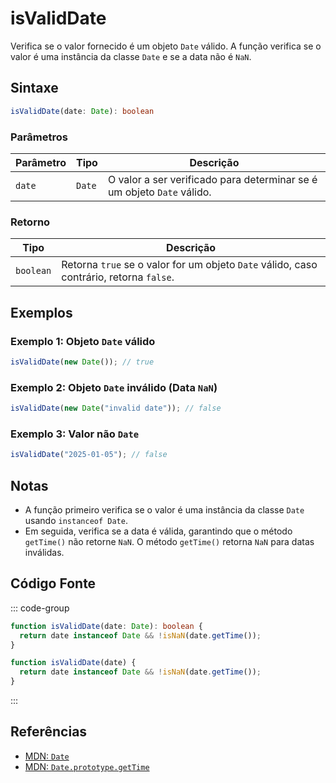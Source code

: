 # isValidDate  
Verifica se o valor fornecido é um objeto `Date` válido. A função verifica se o valor é uma instância da classe `Date` e se a data não é `NaN`.

## Sintaxe
```typescript
isValidDate(date: Date): boolean
```

### Parâmetros

| Parâmetro | Tipo     | Descrição                                            |
|-----------|----------|------------------------------------------------------|
| `date`    | `Date`   | O valor a ser verificado para determinar se é um objeto `Date` válido. |

### Retorno

| Tipo      | Descrição                                            |
|-----------|------------------------------------------------------|
| `boolean` | Retorna `true` se o valor for um objeto `Date` válido, caso contrário, retorna `false`. |

## Exemplos

### Exemplo 1: Objeto `Date` válido
```typescript
isValidDate(new Date()); // true
```

### Exemplo 2: Objeto `Date` inválido (Data `NaN`)
```typescript
isValidDate(new Date("invalid date")); // false
```

### Exemplo 3: Valor não `Date`
```typescript
isValidDate("2025-01-05"); // false
```

## Notas
- A função primeiro verifica se o valor é uma instância da classe `Date` usando `instanceof Date`.
- Em seguida, verifica se a data é válida, garantindo que o método `getTime()` não retorne `NaN`. O método `getTime()` retorna `NaN` para datas inválidas.

## Código Fonte
::: code-group

```typescript
function isValidDate(date: Date): boolean {
  return date instanceof Date && !isNaN(date.getTime());
}
```

```javascript
function isValidDate(date) {
  return date instanceof Date && !isNaN(date.getTime());
}
```
:::

## Referências
- [MDN: `Date`](https://developer.mozilla.org/en-US/docs/Web/JavaScript/Reference/Global_Objects/Date)
- [MDN: `Date.prototype.getTime`](https://developer.mozilla.org/en-US/docs/Web/JavaScript/Reference/Global_Objects/Date/getTime)